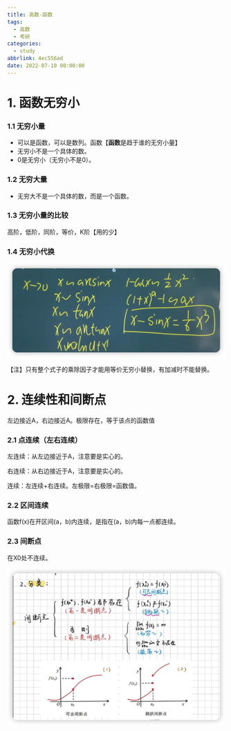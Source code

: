 ```yaml
---
title: 高数-函数
tags:
  - 高数
  - 考研
categories:
  - study
abbrlink: 4ec556ad
date: 2022-07-10 00:00:00
---
```


# 1. 函数无穷小

### 1.1 无穷小量

+ 可以是函数，可以是数列。函数【**函数**是趋于谁的无穷小量】
+ 无穷小不是一个具体的数。
+ 0是无穷小（无穷小不是0）。

<!-- more -->

### 1.2 无穷大量

+ 无穷大不是一个具体的数，而是一个函数。

### 1.3 无穷小量的比较

高阶，低阶，同阶，等价，K阶【用的少】

### 1.4 无穷小代换

![image-20220709170257660](%E9%AB%98%E6%95%B0-%E5%87%BD%E6%95%B0/1.jpg)

【注】只有整个式子的乘除因子才能用等价无穷小替换，有加减时不能替换。



# 2. 连续性和间断点

左边接近A，右边接近A。极限存在，等于该点的函数值

### 2.1 点连续（左右连续）

左连续：从左边接近于A，注意要是实心的。

右连续：从右边接近于A，注意要是实心的。

连续：左连续+右连续。左极限=右极限=函数值。

### 2.2 区间连续

函数f(x)在开区间(a，b)内连续，是指在(a，b)内每一点都连续。

### 2.3 间断点

在X0处不连续。

![image-20220709173602948](%E9%AB%98%E6%95%B0-%E5%87%BD%E6%95%B0/2.jpg)

































